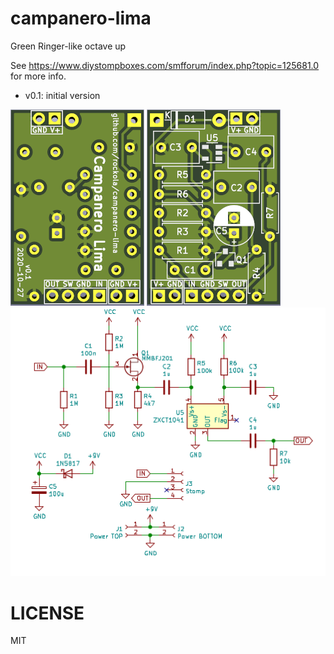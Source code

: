 # campanero-lima
Green Ringer-like octave up

See https://www.diystompboxes.com/smfforum/index.php?topic=125681.0 for more info.

* v0.1: initial version

![Front](https://raw.githubusercontent.com/rockola/campanero-lima/main/images/campanero-lima-v0.1-front.png)
![Back](https://raw.githubusercontent.com/rockola/campanero-lima/main/images/campanero-lima-v0.1-back.png)
![Schematic](https://raw.githubusercontent.com/rockola/campanero-lima/main/images/campanero-lima-schematic.png)

# LICENSE

MIT
